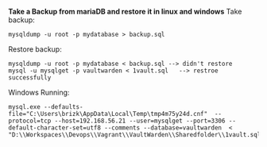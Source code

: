 **Take a Backup from mariaDB and restore it in linux and windows**
Take backup:
```console
mysqldump -u root -p mydatabase > backup.sql
```

Restore backup:
```console
mysqldump -u root -p mydatabase < backup.sql --> didn't restore
mysql -u mysqlget -p vaultwarden < 1vault.sql   --> restroe successfully

```


Windows
Running: 
```console
mysql.exe --defaults-file="C:\Users\brizk\AppData\Local\Temp\tmp4m75y24d.cnf"  --protocol=tcp --host=192.168.56.21 --user=mysqlget --port=3306 --default-character-set=utf8 --comments --database=vaultwarden  < "D:\\Workspaces\\Devops\\Vagrant\\VaultWarden\\Sharedfolder\\1vault.sql"
```
